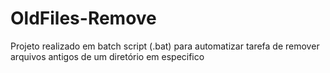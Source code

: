 # OldFiles-Remove
Projeto realizado em batch script (.bat) para automatizar tarefa de remover arquivos antigos de um diretório em especifico
